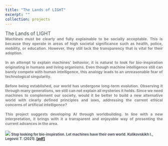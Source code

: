 ```yaml
---
title: "The Lands of LIGHT"
excerpt: ""
collection: projects
---
```


<div style="font-size:110%; color: #494e52">
    The Lands of LIGHT
</div><b>

<div style ="text-align: justify;">
<span style ="color:gray; font-size:85%; ">
Machines must be clearly and fully explainable to be socially acceptable. This is because they operate in areas of high societal significance such as health, police, mobility, or education. However, they still lack the transparency that is vital for their adoption.<br><br>
In an attempt to explain machines’ behavior, it is natural to look for bio-inspiration originating in humans and living organisms. Even though machine intelligence still can barely compete with human intelligence, this analogy leads to an unreasonable fear of technological singularity.<br><br>
Before being established, our world has undergone long-term evolution. Observing it through many generations, we still can not explain all mysteries it holds. Since we need machines to complement our society, would it be better to build a new alternative world with clearly defined principles and laws, addressing the current ethical concerns of artificial intelligence?<br><br>
This project suggests developing AI through worldbuilding. In line with a new interpretation, it brings with it a transparent and enjoyable way of presenting the current advances in the area.<br><br>
</span>
</div>

<img src='/images/LIGHTS_lands.png'>

<span style ="font-size:80%; ">
<span style="color:#494e52">
<b>Stop looking for bio-inspiration. Let machines have their own world</b>.
Kulikovskikh I., Legović T. (2021). 
<span style="color:gray">
<a href="https://ilonakulikovskikh.github.io/files/kulikovskikh2021.pdf">[pdf]</a><br>



 <!--
developing machine learning projects through
building an artificial world
it complements the submission with new visualization tools, which improve clarity, content delivery,
and interactivity. The key point of worldbuilding is to encourage metaphorical thinking, which can
spark a better understanding of complex ideas by associating an unfamiliar idea with one that is
commonplace. This is one of the fastest ways to build practical intuition around machine learning,
addressing the transparency and explainability issues.
-->